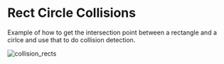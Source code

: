# Rect Circle Collisions
Example of how to get the intersection point between a rectangle and a cirlce and use that to do collision detection.

![collision_rects](https://user-images.githubusercontent.com/322174/151831283-c88c5823-46cb-4c46-b3ad-d096ec3ad111.gif)

